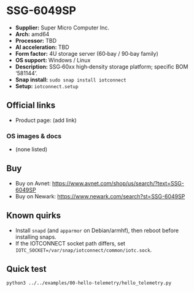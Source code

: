 # SSG-6049SP

- **Supplier:** Super Micro Computer  Inc.
- **Arch:** amd64
- **Processor:** TBD
- **AI acceleration:** TBD
- **Form factor:** 4U storage server (60‑bay / 90‑bay family)
- **OS support:** Windows / Linux
- **Description:** SSG‑60xx high‑density storage platform; specific BOM ‘581144’.
- **Snap install:** `sudo snap install iotconnect`
- **Setup:** `iotconnect.setup`

## Official links
- Product page: (add link)

### OS images & docs
- (none listed)

## Buy
- Buy on Avnet: https://www.avnet.com/shop/us/search/?text=SSG-6049SP
- Buy on Newark: https://www.newark.com/search?st=SSG-6049SP

## Known quirks
- Install `snapd` (and `apparmor` on Debian/armhf), then reboot before installing snaps.
- If the IOTCONNECT socket path differs, set `IOTC_SOCKET=/var/snap/iotconnect/common/iotc.sock`.

## Quick test
```bash
python3 ../../examples/00-hello-telemetry/hello_telemetry.py
```
